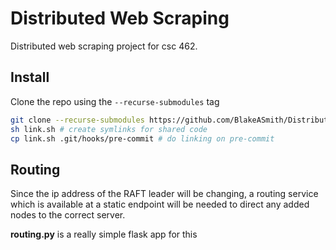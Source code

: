 # Distributed Web Scraping

Distributed web scraping project for csc 462.

## Install

Clone the repo using the `--recurse-submodules` tag

```bash
git clone --recurse-submodules https://github.com/BlakeASmith/DistributedWebScraping.git
sh link.sh # create symlinks for shared code
cp link.sh .git/hooks/pre-commit # do linking on pre-commit
```



## Routing

Since the ip address of the RAFT leader will be changing, a routing service which is available 
at a static endpoint will be needed to direct any added nodes to the correct server. 

**routing.py** is a really simple flask app for this
